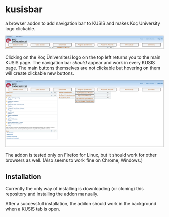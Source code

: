 # kusisbar
a browser addon to add navigation bar to KUSIS and makes Koç University logo clickable.

![Alt text](./img/ss.png "Screenshot")

Clicking on the Koç Üniversitesi logo on the top left returns you to the main KUSIS page. 
The navigation bar <i>should</i> appear and work in every KUSIS page.
The main buttons themselves are not clickable but hovering on them will create clickable new buttons.

![Alt text](./img/ss3.png "Example")

The addon is tested only on Firefox for Linux, but it should work for other browsers as well. (Also seems to work fine on Chrome, Windows.)

## Installation

Currently the only way of installing is downloading (or cloning) this repository and installing the addon manually.

After a successfull installation, the addon should work in the background when a KUSIS tab is open.
